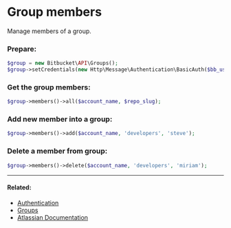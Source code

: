# Group members

Manage members of a group.

### Prepare:
```php
$group = new Bitbucket\API\Groups();
$group->setCredentials(new Http\Message\Authentication\BasicAuth($bb_user, $bb_pass));
```

### Get the group members:
```php
$group->members()->all($account_name, $repo_slug);
```

### Add new member into a group:
```php
$group->members()->add($account_name, 'developers', 'steve');
```

### Delete a member from group:
```php
$group->members()->delete($account_name, 'developers', 'miriam');
```

----

#### Related:
  * [Authentication](../../examples/authentication.md)
  * [Groups](../../examples/groups.md)
  * [Atlassian Documentation](https://support.atlassian.com/bitbucket-cloud/docs/groups-endpoint/)
